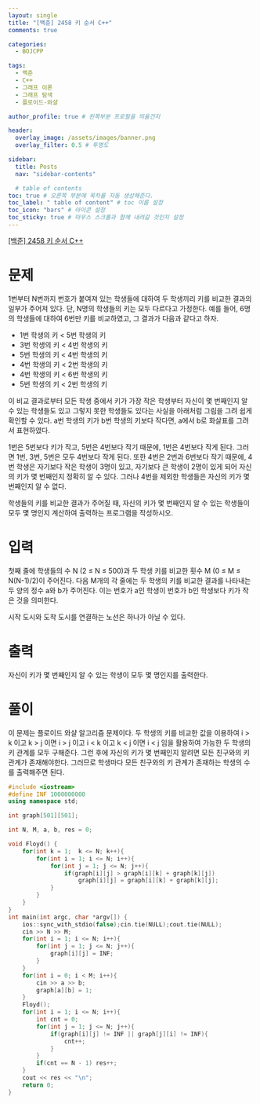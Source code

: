 ```yaml
---
layout: single
title: "[백준] 2458 키 순서 C++"
comments: true

categories:
  - BOJCPP

tags:
  - 백준
  - C++
  - 그래프 이론
  - 그래프 탐색
  - 플로이드-와샬

author_profile: true # 왼쪽부분 프로필을 띄울건지

header:
  overlay_image: /assets/images/banner.png
  overlay_filter: 0.5 # 투명도

sidebar:
  title: Posts
  nav: "sidebar-contents"

  # table of contents
toc: true # 오른쪽 부분에 목차를 자동 생성해준다.
toc_label: " table of content" # toc 이름 설정
toc_icon: "bars" # 아이콘 설정
toc_sticky: true # 마우스 스크롤과 함께 내려갈 것인지 설정
---
```


<a href="https://www.acmicpc.net/problem/2458" title="문제링크" target="_blank">[백준] 2458 키 순서 C++</a>

# 문제

1번부터 N번까지 번호가 붙여져 있는 학생들에 대하여 두 학생끼리 키를 비교한 결과의 일부가 주어져 있다. 단, N명의 학생들의 키는 모두 다르다고 가정한다. 예를 들어, 6명의 학생들에 대하여 6번만 키를 비교하였고, 그 결과가 다음과 같다고 하자.

- 1번 학생의 키 < 5번 학생의 키
- 3번 학생의 키 < 4번 학생의 키
- 5번 학생의 키 < 4번 학생의 키
- 4번 학생의 키 < 2번 학생의 키
- 4번 학생의 키 < 6번 학생의 키
- 5번 학생의 키 < 2번 학생의 키

이 비교 결과로부터 모든 학생 중에서 키가 가장 작은 학생부터 자신이 몇 번째인지 알 수 있는 학생들도 있고 그렇지 못한 학생들도 있다는 사실을 아래처럼 그림을 그려 쉽게 확인할 수 있다. a번 학생의 키가 b번 학생의 키보다 작다면, a에서 b로 화살표를 그려서 표현하였다.

1번은 5번보다 키가 작고, 5번은 4번보다 작기 때문에, 1번은 4번보다 작게 된다. 그러면 1번, 3번, 5번은 모두 4번보다 작게 된다. 또한 4번은 2번과 6번보다 작기 때문에, 4번 학생은 자기보다 작은 학생이 3명이 있고, 자기보다 큰 학생이 2명이 있게 되어 자신의 키가 몇 번째인지 정확히 알 수 있다. 그러나 4번을 제외한 학생들은 자신의 키가 몇 번째인지 알 수 없다.

학생들의 키를 비교한 결과가 주어질 때, 자신의 키가 몇 번째인지 알 수 있는 학생들이 모두 몇 명인지 계산하여 출력하는 프로그램을 작성하시오.

# 입력

첫째 줄에 학생들의 수 N (2 ≤ N ≤ 500)과 두 학생 키를 비교한 횟수 M (0 ≤ M ≤ N(N-1)/2)이 주어진다. 다음 M개의 각 줄에는 두 학생의 키를 비교한 결과를 나타내는 두 양의 정수 a와 b가 주어진다. 이는 번호가 a인 학생이 번호가 b인 학생보다 키가 작은 것을 의미한다.

시작 도시와 도착 도시를 연결하는 노선은 하나가 아닐 수 있다.

# 출력

자신이 키가 몇 번째인지 알 수 있는 학생이 모두 몇 명인지를 출력한다.

# 풀이

이 문제는 플로이드 와샬 알고리즘 문제이다. 두 학생의 키를 비교한 값을 이용하여 i > k 이고 k > j 이면 i > j 이고 i < k 이고 k < j 이면 i < j 임을 활용하여 가능한 두 학생의 키 관계를 모두 구해준다. 그런 후에 자신의 키가 몇 번째인지 알려면 모든 친구와의 키 관계가 존재해야한다. 그러므로 학생마다 모든 친구와의 키 관계가 존재하는 학생의 수를 출력해주면 된다.

```c++
#include <iostream>
#define INF 1000000000
using namespace std;

int graph[501][501];

int N, M, a, b, res = 0;

void Floyd() {
    for(int k = 1;  k <= N; k++){
        for(int i = 1; i <= N; i++){
            for(int j = 1; j <= N; j++){
                if(graph[i][j] > graph[i][k] + graph[k][j])
                    graph[i][j] = graph[i][k] + graph[k][j];
            }
        }
    }
}
int main(int argc, char *argv[]) {
    ios::sync_with_stdio(false);cin.tie(NULL);cout.tie(NULL);
    cin >> N >> M;
    for(int i = 1; i <= N; i++){
        for(int j = 1; j <= N; j++){
            graph[i][j] = INF;
        }
    }
    for(int i = 0; i < M; i++){
        cin >> a >> b;
        graph[a][b] = 1;
    }
    Floyd();
    for(int i = 1; i <= N; i++){
        int cnt = 0;
        for(int j = 1; j <= N; j++){
            if(graph[i][j] != INF || graph[j][i] != INF){
                cnt++;
            }
        }
        if(cnt == N - 1) res++;
    }
    cout << res << "\n";
    return 0;
}
```

